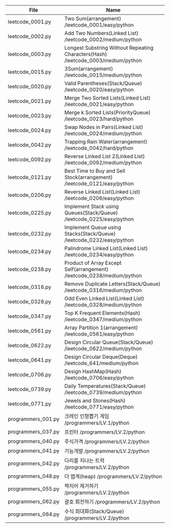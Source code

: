 | File               | Name                                                                              |
| ------------------ | --------------------------------------------------------------------------------- |
| leetcode_0001.py   | Two Sum(arrangement) /leetcode_0001/easy/python                                   |
| leetcode_0002.py   | Add Two Numbers(Linked List) /leetcode_0002/medium/python                         |
| leetcode_0003.py   | Longest Substring Without Repeating Characters(Hash) /leetcode_0003/medium/python |
| leetcode_0015.py   | 3Sum(arrangement) /leetcode_0015/medium/python                                    |
| leetcode_0020.py   | Valid Parentheses(Stack/Queue) /leetcode_0020/easy/python                         |
| leetcode_0021.py   | Merge Two Sorted Lists(Linked List) /leetcode_0021/easy/python                    |
| leetcode_0023.py   | Merge k Sorted Lists(PriorityQueue) /leetcode_0023/hard/python                    |
| leetcode_0024.py   | Swap Nodes in Pairs(Linked List) /leetcode_0024/medium/python                     |
| leetcode_0042.py   | Trapping Rain Water(arrangement) /leetcode_0042/hard/python                       |
| leetcode_0092.py   | Reverse Linked List 2(Linked List) /leetcode_0092/medium/python                   |
| leetcode_0121.py   | Best Time to Buy and Sell Stock(arrangement) /leetcode_0121/easy/python           |
| leetcode_0206.py   | Reverse Linked List(Linked List) /leetcode_0206/easy/python                       |
| leetcode_0225.py   | Implement Stack using Queues(Stack/Queue) /leetcode_0225/easy/python              |
| leetcode_0232.py   | Implement Queue using Stacks(Stack/Queue) /leetcode_0232/easy/python              |
| leetcode_0234.py   | Palindrome Linked List(Linked List) /leetcode_0234/easy/python                    |
| leetcode_0238.py   | Product of Array Except Self(arrangement) /leetcode_0238/medium/python            |
| leetcode_0316.py   | Remove Duplicate Letters(Stack/Queue) /leetcode_0316/medium/python                |
| leetcode_0328.py   | Odd Even Linked List(Linked List) /leetcode_0328/medium/python                    |
| leetcode_0347.py   | Top K Frequent Elements(Hash) /leetcode_0347/medium/python                        |
| leetcode_0561.py   | Array Partition 1(arrangement) /leetcode_0561/easy/python                         |
| leetcode_0622.py   | Design Circular Queue(Stack/Queue) /leetcode_0622/medium/python                   |
| leetcode_0641.py   | Design Circular Deque(Deque) /leetcode_641/medium/python                          |
| leetcode_0706.py   | Design HashMap(Hash) /leetcode_0706/easy/python                                   |
| leetcode_0739.py   | Daily Temperatures(Stack/Queue) /leetcode_0739/medium/python                      |
| leetcode_0771.py   | Jewels and Stones(Hash) /leetcode_0771/easy/python                                |
| programmers_001.py | 크레인 인형뽑기 게임 /programmers/LV.1/python                                     |
| programmers_037.py | 프린터 /programmers/LV.2/python                                                   |
| programmers_040.py | 주식가격 /programmers/LV.2/python                                                 |
| programmers_041.py | 기능개발 /programmers/LV.2/python                                                 |
| programmers_042.py | 다리를 지나는 트럭 /programmers/LV.2/python                                       |
| programmers_048.py | 더 맵게(heap) /programmers/LV.2/python                                            |
| programmers_055.py | 짝지어 제거하기 /programmers/LV.2/python                                          |
| programmers_062.py | 괄호 회전하기 /programmers/LV.2/python                                            |
| programmers_064.py | 수식 최대화(Stack/Queue) /programmers/LV.2/python                                 |
